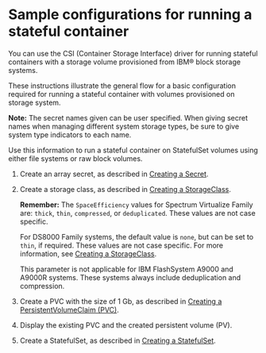# Sample configurations for running a stateful container

You can use the CSI (Container Storage Interface) driver for running stateful containers with a storage volume provisioned from IBM® block storage systems.

These instructions illustrate the general flow for a basic configuration required for running a stateful container with volumes provisioned on storage system.

**Note:** The secret names given can be user specified. When giving secret names when managing different system storage types, be sure to give system type indicators to each name.

Use this information to run a stateful container on StatefulSet volumes using either file systems or raw block volumes.

1. Create an array secret, as described in [Creating a Secret](../configuration/csi_ug_config_create_secret.md).

2. Create a storage class, as described in [Creating a StorageClass](../configuration/csi_ug_config_create_storageclasses.md).

    **Remember:** The `SpaceEfficiency` values for Spectrum Virtualize Family are: `thick`, `thin`, `compressed`, or `deduplicated`. These values are not case specific.
    
    For DS8000 Family systems, the default value is `none`, but can be set to `thin`, if required. These values are not case specific. For more information, see [Creating a StorageClass](../configuration/csi_ug_config_create_storageclasses.md).
    
    This parameter is not applicable for IBM FlashSystem A9000 and A9000R systems. These systems always include deduplication and compression.

3. Create a PVC with the size of 1 Gb, as described in [Creating a PersistentVolumeClaim (PVC)](../configuration/csi_ug_config_create_pvc.md).

4. Display the existing PVC and the created persistent volume (PV).

5. Create a StatefulSet, as described in [Creating a StatefulSet](../configuration/csi_ug_config_create_statefulset.md).


